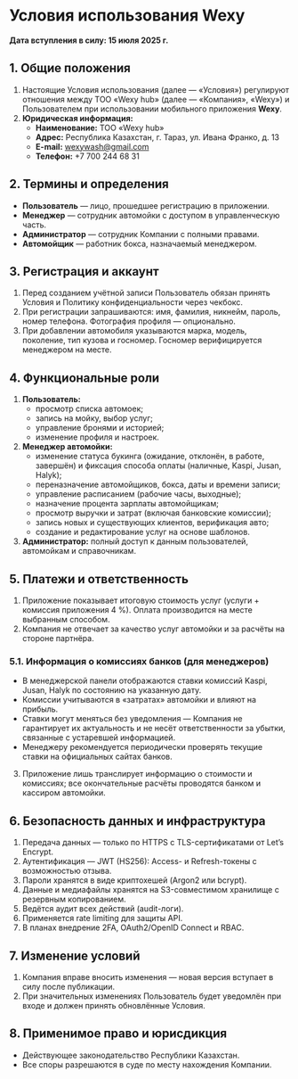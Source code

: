 # Условия использования Wexy  
**Дата вступления в силу: 15 июля 2025 г.**

## 1. Общие положения  
1. Настоящие Условия использования (далее — «Условия») регулируют отношения между ТОО «Wexy hub» (далее — «Компания», «Wexy») и Пользователем при использовании 
мобильного приложения **Wexy**.  
2. **Юридическая информация:**  
   - **Наименование:** ТОО «Wexy hub»  
   - **Адрес:** Республика Казахстан, г. Тараз, ул. Ивана Франко, д. 13  
   - **E-mail:** wexywash@gmail.com  
   - **Телефон:** +7 700 244 68 31  

## 2. Термины и определения  
- **Пользователь** — лицо, прошедшее регистрацию в приложении.  
- **Менеджер** — сотрудник автомойки с доступом в управленческую часть.  
- **Администратор** — сотрудник Компании с полными правами.  
- **Автомойщик** — работник бокса, назначаемый менеджером.  

## 3. Регистрация и аккаунт  
1. Перед созданием учётной записи Пользователь обязан принять Условия и Политику конфиденциальности через чекбокс.  
2. При регистрации запрашиваются: имя, фамилия, никнейм, пароль, номер телефона. Фотография профиля — опционально.  
3. При добавлении автомобиля указываются марка, модель, поколение, тип кузова и госномер. Госномер верифицируется менеджером на месте.  

## 4. Функциональные роли  
1. **Пользователь:**  
   - просмотр списка автомоек;  
   - запись на мойку, выбор услуг;  
   - управление бронями и историей;  
   - изменение профиля и настроек.  
2. **Менеджер автомойки:**  
   - изменение статуса букинга (ожидание, отклонён, в работе, завершён) и фиксация способа оплаты (наличные, Kaspi, Jusan, Halyk);  
   - переназначение автомойщиков, бокса, даты и времени записи;  
   - управление расписанием (рабочие часы, выходные);  
   - назначение процента зарплаты автомойщикам;  
   - просмотр выручки и затрат (включая банковские комиссии);  
   - запись новых и существующих клиентов, верификация авто;  
   - создание и редактирование услуг на основе шаблонов.  
3. **Администратор:** полный доступ к данным пользователей, автомойкам и справочникам.  

## 5. Платежи и ответственность  
1. Приложение показывает итоговую стоимость услуг (услуги + комиссия приложения 4 %). Оплата производится на месте выбранным способом.  
2. Компания не отвечает за качество услуг автомойки и за расчёты на стороне партнёра.  

### 5.1. Информация о комиссиях банков (для менеджеров)  
- В менеджерской панели отображаются ставки комиссий Kaspi, Jusan, Halyk по состоянию на указанную дату.  
- Комиссии учитываются в «затратах» автомойки и влияют на прибыль.  
- Ставки могут меняться без уведомления — Компания не гарантирует их актуальность и не несёт ответственности за убытки, связанные с устаревшей информацией.  
- Менеджеру рекомендуется периодически проверять текущие ставки на официальных сайтах банков.  

3. Приложение лишь транслирует информацию о стоимости и комиссиях; все окончательные расчёты проводятся банком и кассиром автомойки.  

## 6. Безопасность данных и инфраструктура  
1. Передача данных — только по HTTPS с TLS-сертификатами от Let’s Encrypt.  
2. Аутентификация — JWT (HS256): Access- и Refresh-токены с возможностью отзыва.  
3. Пароли хранятся в виде криптохешей (Argon2 или bcrypt).  
4. Данные и медиафайлы хранятся на S3-совместимом хранилище с резервным копированием.  
5. Ведётся аудит всех действий (audit-логи).  
6. Применяется rate limiting для защиты API.  
7. В планах внедрение 2FA, OAuth2/OpenID Connect и RBAC.

## 7. Изменение условий  
1. Компания вправе вносить изменения — новая версия вступает в силу после публикации.  
2. При значительных изменениях Пользователь будет уведомлён при входе и должен принять обновлённые Условия.  

## 8. Применимое право и юрисдикция  
- Действующее законодательство Республики Казахстан.  
- Все споры разрешаются в суде по месту нахождения Компании.


